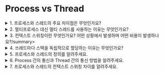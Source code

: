 # Process vs Thread

<details>
<summary>1. 프로세스와 스레드의 주요 차이점은 무엇인가요? </summary>
<div>

</div>
</details>

    
<details>
<summary>2. 멀티프로세스 대신 멀티 스레드를 사용하는 이유는 무엇인가요? </summary>
<div>

</div>
</details>

<details>
<summary>3. 컨텍스트 스위칭이란 무엇인가요? 어떤 상황에서 발생하며 어떤 비용이 발생하나요?/summary>
<div>
  
</div>
</details>
    
<details>
<summary>4. 쓰레드마다 스택을 독립적으로 할당하는 이유는 무엇인가요?</summary>
<div>
    
</div>
</details>
    
  
<details>
<summary>5. 프로세스와 스레드의 정의를 알려주세요.</summary>
<div>
    
</div>
</details>


<details>
<summary>6. Process 간의 통신과 Thread 간의 통신 방법을 알려주세요.</summary>
<div>
    
</div>
</details>


<details>
<summary>7. 프로세스와 스레드의 컨텍스트 스위칭 차이를 알려주세요.</summary>
<div>
    
</div>
</details>

